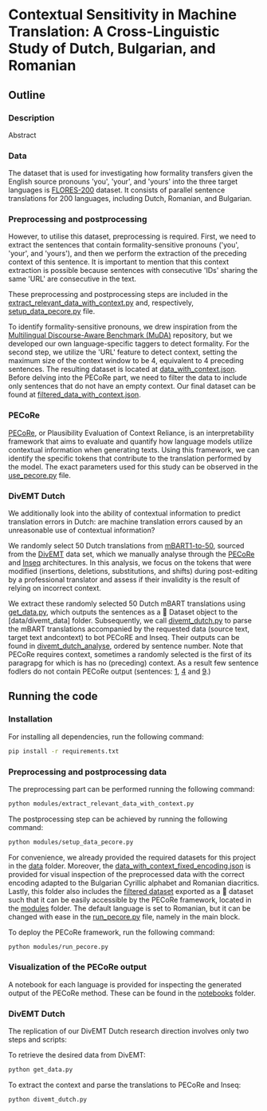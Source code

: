 # Contextual Sensitivity in Machine Translation: A Cross-Linguistic Study of Dutch, Bulgarian, and Romanian

## Outline

### Description

Abstract

### Data

The dataset that is used for investigating how formality transfers given the English source pronouns 'you', 'your', and 'yours' into the three target languages is [FLORES-200](https://huggingface.co/datasets/facebook/flores) dataset. It consists of parallel sentence translations for 200 languages, including Dutch, Romanian, and Bulgarian. 

### Preprocessing and postprocessing 

However, to utilise this dataset, preprocessing is required. First, we need to extract the sentences that contain formality-sensitive pronouns ('you', 'your', and 'yours'), and then we perform the extraction of the preceding context of this sentence. It is important to mention that this context extraction is possible because sentences with consecutive 'IDs' sharing the same 'URL' are consecutive in the text. 

These preprocessing and postprocessing steps are included in the [extract_relevant_data_with_context.py](modules/extract_relevant_data_with_context.py) and, respectively, [setup_data_pecore.py](modules/setup_data_pecore.py) file. 

To identify formality-sensitive pronouns, we drew inspiration from the [Multilingual Discourse-Aware Benchmark (MuDA)](https://github.com/CoderPat/MuDA) repository, but we developed our own language-specific taggers to detect formality. For the second step, we utilize the 'URL' feature to detect context, setting the maximum size of the context window to be 4, equivalent to 4 preceding sentences. The resulting dataset is located at [data_with_context.json](data/data_with_context.json). Before delving into the PECoRe part, we need to filter the data to include only sentences that do not have an empty context. Our final dataset can be found at [filtered_data_with_context.json](data/filtered_data_with_context.json).

### PECoRe 

[PECoRe](https://huggingface.co/spaces/gsarti/pecore), or Plausibility Evaluation of Context Reliance, is an interpretability framework that aims to evaluate and quantify how language models utilize contextual information when generating texts. Using this framework, we can identify the specific tokens that contribute to the translation performed by the model. The exact parameters used for this study can be observed in the [use_pecore.py](modules/use_pecore.py) file.  

### DivEMT Dutch
We additionally look into the ability of contextual information to predict translation errors in Dutch: are machine translation errors caused by an unreasonable use of contextual information?

We randomly select 50 Dutch translations from [mBART1-to-50](https://huggingface.co/facebook/mbart-large-50-one-to-many-mmt), sourced from the [DivEMT](https://huggingface.co/datasets/GroNLP/divemt) data set, which we manually analyse through the [PECoRe](https://huggingface.co/spaces/gsarti/pecore) and [Inseq](https://github.com/inseq-team/inseq) architectures. In this analysis, we focus on the tokens that were modified (insertions, deletions, substitutions, and shifts) during post-editing by a professional translator and assess if their invalidity is the result of relying on incorrect context.  

We extract these randomly selected 50 Dutch mBART translations using [get_data.py](get_data.py), which outputs the sentences as a 🤗 Dataset object to the [data/divemt_data] folder.
Subsequently, we call [divemt_dutch.py](divemt_dutch.py) to parse the mBART translations accompanied by the requested data (source text, target text andcontext) to bot PECoRE and Inseq. Their outputs can be found in [divemt_dutch_analyse](divemt_dutch_analyse), ordered by sentence number. 
Note that PECoRe requires context, sometimes a randomly selected is the first of its paragrapg for which is has no (preceding) context. As a result few sentence fodlers do not contain PECoRe output (sentences: [1](divemt_dutch_analyse/sen_1/), [4](divemt_dutch_analyse/sen_4/) and [9](divemt_dutch_analyse/sen_9/).)


## Running the code

### Installation

For installing all dependencies, run the following command:
```bash
pip install -r requirements.txt
```
### Preprocessing and postprocessing data 

The preprocessing part can be performed running the following command:
```bash
python modules/extract_relevant_data_with_context.py
```

The postprocessing step can be achieved by running the following command:
```bash
python modules/setup_data_pecore.py
```

For convenience, we already provided the required datasets for this project in the [data](data) folder. Moreover, the [data_with_context_fixed_encoding.json](data/data_with_context_fixed_encoding.json) is provided for visual inspection of the preprocessed data with the correct encoding adapted to the Bulgarian Cyrillic alphabet and Romanian diacritics. Lastly, this folder also includes the [filtered dataset](data/filtered_data_with_context) exported as a 🤗 dataset such that it can be easily accessible by the PECoRe framework, located in the [modules](modules) folder. The default language is set to Romanian, but it can be changed with ease in the [run_pecore.py](modules/run_pecore.py) file, namely in the main block.

To deploy the PECoRe framework, run the following command: 
```bash
python modules/run_pecore.py
```

### Visualization of the PECoRe output
A notebook for each language is provided for inspecting the generated output of the PECoRe method. These can be found in the [notebooks](notebooks) folder.

### DivEMT Dutch
The replication of our DivEMT Dutch research direction involves only two steps and scripts:

To retrieve the desired data from DivEMT:
```bash
python get_data.py
```

To extract the context and parse the translations to PECoRe and Inseq:
```bash
python divemt_dutch.py
```